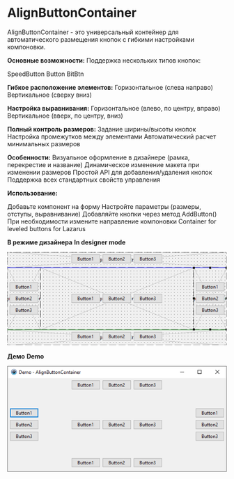 # AlignButtonContainer

AlignButtonContainer - это универсальный контейнер для автоматического размещения кнопок с гибкими настройками компоновки.

**Основные возможности:**
Поддержка нескольких типов кнопок:

SpeedButton
Button
BitBtn

**Гибкое расположение элементов:**
Горизонтальное (слева направо)
Вертикальное (сверху вниз)

**Настройка выравнивания:**
Горизонтальное (влево, по центру, вправо)
Вертикальное (вверх, по центру, вниз)

**Полный контроль размеров:**
Задание ширины/высоты кнопок
Настройка промежутков между элементами
Автоматический расчет минимальных размеров

**Особенности:**
Визуальное оформление в дизайнере (рамка, перекрестие и название)
Динамическое изменение макета при изменении размеров
Простой API для добавления/удаления кнопок
Поддержка всех стандартных свойств управления

**Использование:**

Добавьте компонент на форму
Настройте параметры (размеры, отступы, выравнивание)
Добавляйте кнопки через метод AddButton()
При необходимости измените направление компоновки
Container for leveled buttons for Lazarus

**В режиме дизайнера**
**In designer mode**

![image](/image.png "image")


**Демо**
**Demo**

![image](/demo.png "image")
